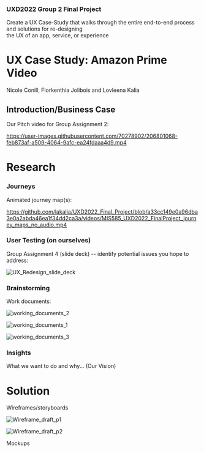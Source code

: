 ### UXD2022 Group 2 Final Project      
Create a UX Case-Study that walks through the entire end-to-end process and solutions for re-designing      
the UX of an app, service, or experience


# UX Case Study: Amazon Prime Video
Nicole Conill, Florkenthia Jolibois and Lovleena Kalia 

## Introduction/Business Case
Our Pitch video for Group Assignment 2:

https://user-images.githubusercontent.com/70278902/206801068-feb873af-a509-4064-9afc-ea24fdaaa4d9.mp4



# Research

### Journeys
Animated journey map(s):

https://github.com/lakalia/UXD2022_Final_Project/blob/a33cc149e0a96dba3e0a2abda46ea1f34dd2ca3a/videos/MIS585_UXD2022_FinalProject_journey_maps_no_audio.mp4

### User Testing (on ourselves)
Group Assignment 4 (slide deck) -- identify potential issues you hope to address:

![UX_Redesign_slide_deck](https://user-images.githubusercontent.com/70278902/206825327-11323643-8fc2-42e1-b8ba-0daecbfb64ee.png)

### Brainstorming
Work documents:

![working_documents_2](https://user-images.githubusercontent.com/70278902/206817889-f51a27a9-f03f-4ec0-8836-d694510e8ca8.png)

![working_documents_1](https://user-images.githubusercontent.com/70278902/206812630-3e6433a8-3398-46b6-a795-f2db6ad18ce8.png)

![working_documents_3](https://user-images.githubusercontent.com/70278902/206822987-4c9bb0a6-0df6-4f89-98d3-c7147ca5f9d8.png)

### Insights
What we want to do and why... (Our Vision)

# Solution

Wireframes/storyboards

![Wireframe_draft_p1](https://user-images.githubusercontent.com/70278902/206943841-c562788f-6658-43f4-bf92-ad9a1ad9f2fb.png)

![Wireframe_draft_p2](https://user-images.githubusercontent.com/70278902/206943872-1dceecd6-745d-447d-81d4-6ee1bf09c8ea.png)

Mockups

